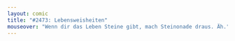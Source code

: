 ```yaml
---
layout: comic
title: "#2473: Lebensweisheiten"
mouseover: "Wenn dir das Leben Steine gibt, mach Steinonade draus. Äh."
---
```

